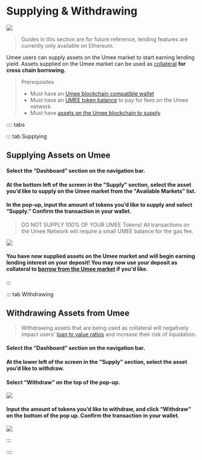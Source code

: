 # Supplying & Withdrawing

![](/bg/supply-withdraw.png)

> Guides in this section are for future reference, lending features are currently only available on Ethereum.

Umee users can supply assets on the Umee market to start earning lending yield. Assets supplied on the Umee market can be used as [collateral](/users/using-the-web-app/common-terms.html#collateral) **for cross chain borrowing.**

> Prerequisites
>
> * Must have an [Umee blockchain compatible wallet](/users/getting-started/creating-wallet.html#creating-an-umee-blockchain-compatible-wallet)
> * Must have an [UMEE token balance](/users/getting-started/funding-wallet) to pay for fees on the Umee network
> * Must have [assets on the Umee blockchain to supply](/users/using-the-web-app/transferring-tokens)

:::: tabs

::: tab Supplying

## Supplying Assets on Umee

#### Select the “Dashboard” section on the navigation bar.

#### At the bottom left of the screen in the "Supply" section, select the asset you’d like to supply on the Umee market from the "Available Markets" list.

#### In the pop-up, input the amount of tokens you’d like to supply and select “Supply.” Confirm the transaction in your wallet.

> DO NOT SUPPLY 100% OF YOUR UMEE Tokens! All transactions on the Umee Network will require a small UMEE balance for the gas fee.

![](/bg/supply-3.png)

#### You have now supplied assets on the Umee market and will begin earning lending interest on your deposit! You may now use your deposit as collateral to [borrow from the Umee market](/users/using-the-web-app/borrow-repay) if you'd like.

:::

::: tab Withdrawing

## Withdrawing Assets from Umee

> Withdrawing assets that are being used as collateral will negatively impact users' [loan to value ratios](/users/using-the-web-app/common-terms.html#maximum-ltv) and increase their risk of liquidation.

#### Select the “Dashboard” section on the navigation bar.

#### At the lower left of the screen in the "Supply" section, select the asset you’d like to withdraw.

#### Select “Withdraw” on the top of the pop-up.

![](/bg/withdraw-2.png)

#### Input the amount of tokens you’d like to withdraw, and click “Withdraw” on the bottom of the pop up. Confirm the transaction in your wallet.

![](/bg/withdraw-3.png)

:::

::::